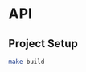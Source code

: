 # API

## Project Setup

```bash
make build
```

<!-- ## Project Setup

```sh
npm install
```
### Dev run

```sh
npm run start
```

### Build

```sh
npm run build
```

### Production run

```sh
npm run start:production
``` -->
